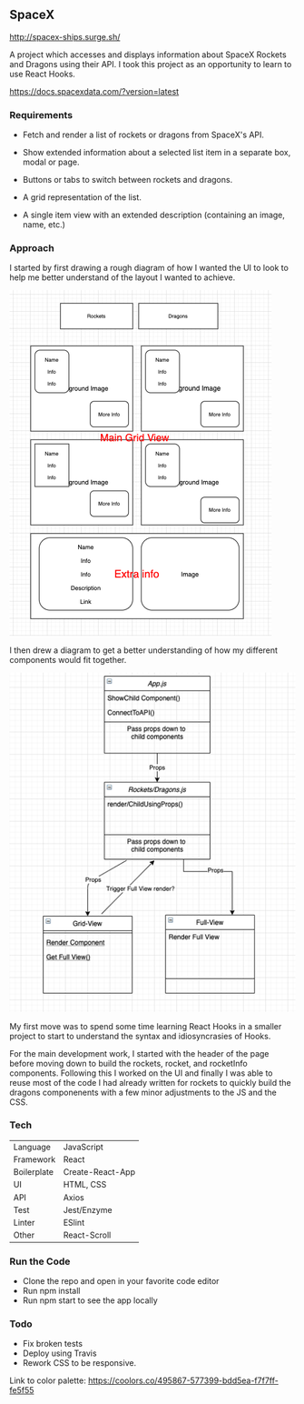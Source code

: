 ## SpaceX

http://spacex-ships.surge.sh/

A project which accesses and displays information about SpaceX Rockets and Dragons using their API.
I took this project as an opportunity to learn to use React Hooks.

https://docs.spacexdata.com/?version=latest

### Requirements
- Fetch and render a list of rockets or dragons from SpaceX's API.
- Show extended information about a selected list item in a separate box, modal or page.

- Buttons or tabs to switch between rockets and dragons.
- A grid representation of the list.
- A single item view with an extended description (containing an image, name, etc.)

### Approach

I started by first drawing a rough diagram of how I wanted the UI to look to help me better understand of the layout I wanted to achieve.

![alt text](https://github.com/AlexLewis10/spacex/blob/master/img/ui-mock-up.png)

I then drew a diagram to get a better understanding of how my different components would fit together.

![alt-text](https://github.com/AlexLewis10/spacex/blob/master/img/component.png)

My first move was to spend some time learning React Hooks in a smaller project to start to understand the syntax and idiosyncrasies of Hooks.

For the main development work, I started with the header of the page before moving down to build the rockets, rocket, and rocketInfo components. Following this I worked on the UI and finally I was able to reuse most of the code I had already written for rockets to quickly build the dragons componenents with a few minor adjustments to the JS and the CSS.

### Tech
| | |
| ---- | ---|
| Language | JavaScript |
| Framework | React |
| Boilerplate | Create-React-App |
| UI | HTML, CSS |
| API | Axios |
| Test | Jest/Enzyme |
| Linter | ESlint |
| Other | React-Scroll |

### Run the Code
- Clone the repo and open in your favorite code editor
- Run npm install
- Run npm start to see the app locally


### Todo
- Fix broken tests
- Deploy using Travis
- Rework CSS to be responsive.

Link to color palette: https://coolors.co/495867-577399-bdd5ea-f7f7ff-fe5f55







